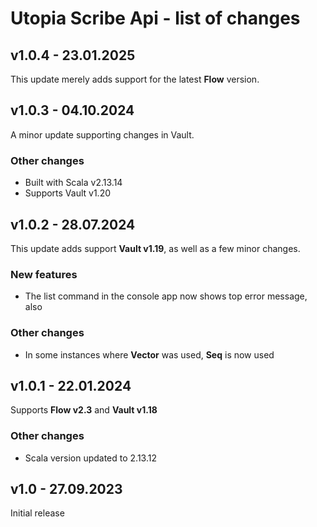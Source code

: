 # Utopia Scribe Api - list of changes

## v1.0.4 - 23.01.2025
This update merely adds support for the latest **Flow** version.

## v1.0.3 - 04.10.2024
A minor update supporting changes in Vault.
### Other changes
- Built with Scala v2.13.14
- Supports Vault v1.20

## v1.0.2 - 28.07.2024
This update adds support **Vault v1.19**, as well as a few minor changes.
### New features
- The list command in the console app now shows top error message, also
### Other changes
- In some instances where **Vector** was used, **Seq** is now used

## v1.0.1 - 22.01.2024
Supports **Flow v2.3** and **Vault v1.18**
### Other changes
- Scala version updated to 2.13.12

## v1.0 - 27.09.2023
Initial release
